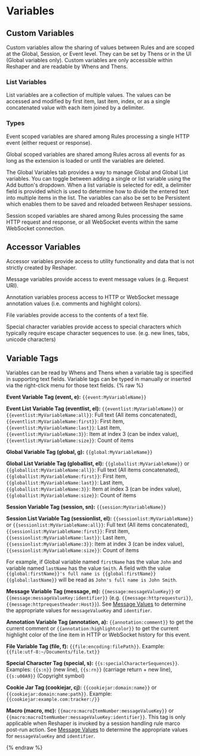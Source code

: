 # Variables

## Custom Variables

Custom variables allow the sharing of values between Rules and are scoped at the Global, Session, or Event level. They can be set by Thens or in the UI (Global variables only). Custom variables are only accessible within Reshaper and are readable by Whens and Thens.

### List Variables

List variables are a collection of multiple values. The values can be accessed and modified by first item, last item, index, or as a single concatenated value with each item joined by a delimiter.

### Types

Event scoped variables are shared among Rules processing a single HTTP event (either request or response).

Global scoped variables are shared among Rules across all events for as long as the extension is loaded or until the variables are deleted. 

The Global Variables tab provides a way to manage Global and Global List variables. You can toggle between adding a single or list variable using the Add button's dropdown. When a list variable is selected for edit, a delimiter field is provided which is used to determine how to divide the entered text into multiple items in the list. The variables can also be set to be Persistent which enables them to be saved and reloaded between Reshaper sessions.

Session scoped variables are shared among Rules processing the same HTTP request and response, or all WebSocket events within the same WebSocket connection.

## Accessor Variables

Accessor variables provide access to utility functionality and data that is not strictly created by Reshaper.

Message variables provide access to event message values (e.g. Request URI).

Annotation variables process access to HTTP or WebSocket message annotation values (i.e. comments and highlight colors).

File variables provide access to the contents of a text file.

Special character variables provide access to special characters which typically require escape character sequences to use. (e.g. new lines, tabs, unicode characters)

## Variable Tags

Variables can be read by Whens and Thens when a variable tag is specified in supporting text fields. Variable tags can be typed in manually or inserted via the right-click menu for those text fields.
{% raw %}

**Event Variable Tag (event, e):** `{{event:MyVariableName}}`

**Event List Variable Tag (eventlist, el):** `{{eventlist:MyVariableName}}` or `{{eventlist:MyVariableName:all}}`: Full text (All items concatenated), `{{eventlist:MyVariableName:first}}`: First item, `{{eventlist:MyVariableName:last}}`: Last item, `{{eventlist:MyVariableName:3}}`: Item at index 3 (can be index value), `{{eventlist:MyVariableName:size}}`: Count of items

**Global Variable Tag (global, g):** `{{global:MyVariableName}}`

**Global List Variable Tag (globallist, el):** `{{globallist:MyVariableName}}` or `{{globallist:MyVariableName:all}}`: Full text (All items concatenated), `{{globallist:MyVariableName:first}}`: First item, `{{globallist:MyVariableName:last}}`: Last item, `{{globallist:MyVariableName:3}}`: Item at index 3 (can be index value), `{{globallist:MyVariableName:size}}`: Count of items

**Session Variable Tag (session, sn):** `{{session:MyVariableName}}`

**Session List Variable Tag (sessionlist, el):** `{{sessionlist:MyVariableName}}` or `{{sessionlist:MyVariableName:all}}`: Full text (All items concatenated), `{{sessionlist:MyVariableName:first}}`: First item, `{{sessionlist:MyVariableName:last}}`: Last item, `{{sessionlist:MyVariableName:3}}`: Item at index 3 (can be index value), `{{sessionlist:MyVariableName:size}}`: Count of items

For example, if Global variable named `firstName` has the value `John` and variable named `lastName` has the value `Smith`. A field with the value `{{global:firstName}}'s full name is {{global:firstName}} {{global:lastName}}` will be read as `John's full name is John Smith`.

**Message Variable Tag (message, m):** `{{message:messageValueKey}}` or `{{message:messageValueKey:identifier}}` (e.g. `{{message:httprequesturi}}`, `{{message:httprequestheader:Host}}`). See [Message Values](MessageValues.html#) to determine the appropriate values for `messageValueKey` and `identifier`.

**Annotation Variable Tag (annotation, a):** `{{annotation:comment}}` to get the current comment or `{{annotation:highlightcolor}}` to get the current highlight color of the line item in HTTP or WebSocket history for this event.

**File Variable Tag (file, f):** `{{file:encoding:filePath}}`. Example: `{{file:utf-8:~/Documents/file.txt}}`

**Special Character Tag (special, s):** `{{s:specialCharacterSequences}}`. Examples: `{{s:n}}` (new line), `{{s:rn}}` (carriage return + new line), `{{s:u00A9}}` (Copyright symbol)

**Cookie Jar Tag (cookiejar, cj):** `{{cookiejar:domain:name}}` or `{{cookiejar:domain:name:path}}`. Example: `{{cookiejar:example.com:tracker:/}}`

**Macro (macro, mc):** `{{macro:macroItemNumber:messageValueKey}}` or `{{macro:macroItemNumber:messageValueKey:identifier}}`. This tag is only applicable when Reshaper is invoked by a session handling rule marco post-run action. See [Message Values](MessageValues.html#) to determine the appropriate values for `messageValueKey` and `identifier`.


{% endraw %}
